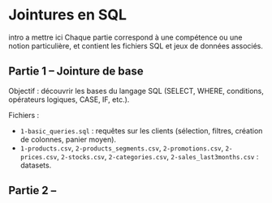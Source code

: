 # Jointures en SQL

intro a mettre ici
Chaque partie correspond à une compétence ou une notion particulière, et contient les fichiers SQL et jeux de données associés.

## Partie 1 – Jointure de base

Objectif : découvrir les bases du langage SQL (SELECT, WHERE, conditions, opérateurs logiques, CASE, IF, etc.).

Fichiers :
- `1-basic_queries.sql` : requêtes sur les clients (sélection, filtres, création de colonnes, panier moyen).
- `1-products.csv`, `2-products_segments.csv`, `2-promotions.csv`, `2-prices.csv`, `2-stocks.csv`, `2-categories.csv`, `2-sales_last3months.csv` : datasets.

## Partie 2 –
